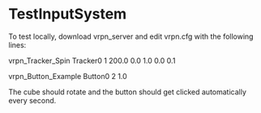 # TestInputSystem

To test locally, download vrpn_server and edit vrpn.cfg with the following lines:

vrpn_Tracker_Spin	Tracker0	1	200.0  0.0 1.0 0.0  0.1

vrpn_Button_Example	Button0	2	1.0

The cube should rotate and the button should get clicked automatically every second.
